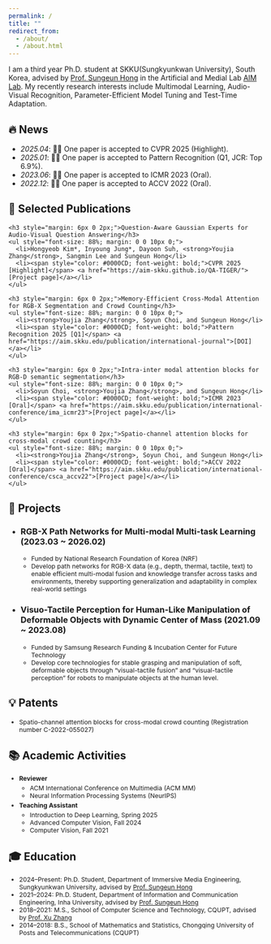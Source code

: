 ```yaml
---
permalink: /
title: ""
redirect_from: 
  - /about/
  - /about.html
---
```


I am a third year Ph.D. student at SKKU(Sungkyunkwan University), South Korea, advised by [Prof. Sungeun Hong](https://www.csehong.com/) in the Artificial and Medial Lab [AIM Lab](https://aim.skku.edu/home). My recently research interests include Multimodal Learning, Audio-Visual Recognition, Parameter-Efficient Model Tuning and Test-Time Adaptation. 


## 🔥 News
- *2025.04*: 🎉🎉 One paper is accepted to CVPR 2025 (Highlight).
- *2025.01*: 🎉🎉 One paper is accepted to Pattern Recognition (Q1, JCR: Top 6.9%).
- *2023.06*: 🎉🎉 One paper is accepted to ICMR 2023 (Oral). 
- *2022.12*: 🎉🎉 One paper is accepted to ACCV 2022 (Oral). 

## 📝 Selected Publications 
    <h3 style="margin: 6px 0 2px;">Question-Aware Gaussian Experts for Audio-Visual Question Answering</h3>
    <ul style="font-size: 88%; margin: 0 0 10px 0;">
      <li>Hongyeob Kim*, Inyoung Jung*, Dayoon Suh, <strong>Youjia Zhang</strong>, Sangmin Lee and Sungeun Hong</li>
      <li><span style="color: #0000CD; font-weight: bold;">CVPR 2025 [Highlight]</span> <a href="https://aim-skku.github.io/QA-TIGER/">[Project page]</a></li>
    </ul>
    
    <h3 style="margin: 6px 0 2px;">Memory-Efficient Cross-Modal Attention for RGB-X Segmentation and Crowd Counting</h3>
    <ul style="font-size: 88%; margin: 0 0 10px 0;">
      <li><strong>Youjia Zhang</strong>, Soyun Choi, and Sungeun Hong</li>
      <li><span style="color: #0000CD; font-weight: bold;">Pattern Recognition 2025 [Q1]</span> <a href="https://aim.skku.edu/publication/international-journal">[DOI]</a></li>
    </ul>
    
    <h3 style="margin: 6px 0 2px;">Intra-inter modal attention blocks for RGB-D semantic segmentation</h3>
    <ul style="font-size: 88%; margin: 0 0 10px 0;">
      <li>Soyun Choi, <strong>Youjia Zhang</strong>, and Sungeun Hong</li>
      <li><span style="color: #0000CD; font-weight: bold;">ICMR 2023 [Oral]</span> <a href="https://aim.skku.edu/publication/international-conference/ima_icmr23">[Project page]</a></li>
    </ul>
    
    <h3 style="margin: 6px 0 2px;">Spatio-channel attention blocks for cross-modal crowd counting</h3>
    <ul style="font-size: 88%; margin: 0 0 10px 0;">
      <li><strong>Youjia Zhang</strong>, Soyun Choi, and Sungeun Hong</li>
      <li><span style="color: #0000CD; font-weight: bold;">ACCV 2022 [Oral]</span> <a href="https://aim.skku.edu/publication/international-conference/csca_accv22">[Project page]</a></li>
    </ul>


## 📂 Projects
- ### RGB-X Path Networks for Multi-modal Multi-task Learning  (2023.03 ~ 2026.02)
  <ul style="font-size: 88%; margin-top: 0; margin-bottom: 0;">
    <li>Funded by National Research Foundation of Korea (NRF)  
    <li>Develop path networks for RGB-X data (e.g., depth, thermal, tactile, text) to enable efficient multi-modal fusion and knowledge transfer across tasks and environments, thereby supporting generalization and adaptability in complex real-world settings
  </ul> 

- ### Visuo-Tactile Perception for Human-Like Manipulation of Deformable Objects with Dynamic Center of Mass (2021.09 ~ 2023.08)
  <ul style="font-size: 88%; margin-top: 0; margin-bottom: 0;">
    <li>Funded by Samsung Research Funding & Incubation Center for Future Technology
    <li>Develop core technologies for stable grasping and manipulation of soft, deformable objects through “visual-tactile fusion” and “visual-tactile perception” for robots to manipulate objects at the human level.
  </ul>

## 💡 Patents
<ul style="font-size: 88%; margin: 4px 0;">
  <li>Spatio-channel attention blocks for cross-modal crowd counting (Registration number C-2022-055027)</li>
</ul>

## 📚 Academic Activities

<ul style="font-size: 88%; margin: 4px 0;">
  <li><strong>Reviewer</strong>  
    <ul style="margin: 4px 0;">
      <li>ACM International Conference on Multimedia (ACM MM)</li>
      <li>Neural Information Processing Systems (NeurIPS)</li>
    </ul>
  </li>
  <li><strong>Teaching Assistant</strong>  
    <ul style="margin: 4px 0;">
      <li>Introduction to Deep Learning, Spring 2025</li>
      <li>Advanced Computer Vision, Fall 2024</li>
      <li>Computer Vision, Fall 2021</li>
    </ul>
  </li>
</ul>

## 🎓 Education

<ul style="font-size: 88%; margin: 4px 0;">
  <li>2024–Present: Ph.D. Student, Department of Immersive Media Engineering, Sungkyunkwan University, advised by <a href="https://www.csehong.com/">Prof. Sungeun Hong</a></li>
  <li>2021–2024: Ph.D. Student, Department of Information and Communication Engineering, Inha University, advised by <a href="https://www.csehong.com/">Prof. Sungeun Hong</a></li>
  <li>2018–2021: M.S., School of Computer Science and Technology, CQUPT, advised by <a href="https://faculty.cqupt.edu.cn/zhangx/zh_CN/index.htm">Prof. Xu Zhang</a></li>
  <li>2014–2018: B.S., School of Mathematics and Statistics, Chongqing University of Posts and Telecommunications (CQUPT)</li>
</ul>



